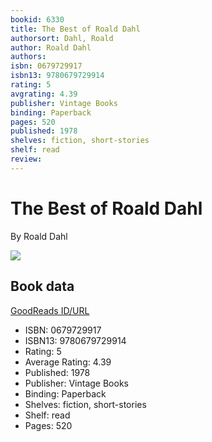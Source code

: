 ```yaml
---
bookid: 6330
title: The Best of Roald Dahl
authorsort: Dahl, Roald
author: Roald Dahl
authors: 
isbn: 0679729917
isbn13: 9780679729914
rating: 5
avgrating: 4.39
publisher: Vintage Books
binding: Paperback
pages: 520
published: 1978
shelves: fiction, short-stories
shelf: read
review: 
---
```


# The Best of Roald Dahl

By Roald Dahl

![](https://i.gr-assets.com/images/S/compressed.photo.goodreads.com/books/1642047762l/6330.jpg)

## Book data

[GoodReads ID/URL](https://www.goodreads.com/book/show/6330)

- ISBN: 0679729917
- ISBN13: 9780679729914
- Rating: 5
- Average Rating: 4.39
- Published: 1978
- Publisher: Vintage Books
- Binding: Paperback
- Shelves: fiction, short-stories
- Shelf: read
- Pages: 520

